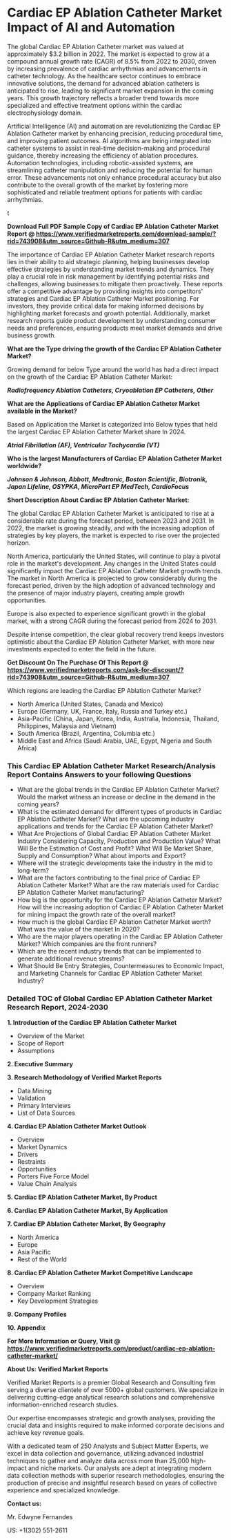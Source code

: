 <meta name="title" content="Global Cardiac EP Ablation Catheter Market Impact of AI and Automation"><meta name="description" content="The global Cardiac EP Ablation Catheter market was valued at approximately $3.2 billion in 2022. The market is expected to grow at a compound annual growth rate (CAGR)"><meta name="title" content="Cardiac EP Ablation Catheter Market Size, Share, Scope, Trends, Growth, Opportunities, Analysis, Forecast"><h1>Cardiac EP Ablation Catheter Market Impact of AI and Automation</h1><p>The global Cardiac EP Ablation Catheter market was valued at approximately $3.2 billion in 2022. The market is expected to grow at a compound annual growth rate (CAGR) of 8.5% from 2022 to 2030, driven by increasing prevalence of cardiac arrhythmias and advancements in catheter technology. As the healthcare sector continues to embrace innovative solutions, the demand for advanced ablation catheters is anticipated to rise, leading to significant market expansion in the coming years. This growth trajectory reflects a broader trend towards more specialized and effective treatment options within the cardiac electrophysiology domain.</p><p>Artificial Intelligence (AI) and automation are revolutionizing the Cardiac EP Ablation Catheter market by enhancing precision, reducing procedural time, and improving patient outcomes. AI algorithms are being integrated into catheter systems to assist in real-time decision-making and procedural guidance, thereby increasing the efficiency of ablation procedures. Automation technologies, including robotic-assisted systems, are streamlining catheter manipulation and reducing the potential for human error. These advancements not only enhance procedural accuracy but also contribute to the overall growth of the market by fostering more sophisticated and reliable treatment options for patients with cardiac arrhythmias.</p>t</p><p id="" class=""><strong>Download Full PDF Sample Copy of Cardiac EP Ablation Catheter Market Report @ <a href="https://www.verifiedmarketreports.com/download-sample/?rid=743908&utm_source=Github-R&utm_medium=307" target="_blank">https://www.verifiedmarketreports.com/download-sample/?rid=743908&utm_source=Github-R&utm_medium=307</a></strong></p><p>The importance of&nbsp;Cardiac EP Ablation Catheter Market research reports lies in their ability to aid strategic planning, helping businesses develop effective strategies by understanding market trends and dynamics. They play a crucial role in risk management by identifying potential risks and challenges, allowing businesses to mitigate them proactively. These reports offer a competitive advantage by providing insights into competitors' strategies and Cardiac EP Ablation Catheter Market positioning. For investors, they provide critical data for making informed decisions by highlighting market forecasts and growth potential. Additionally, market research reports guide product development by understanding consumer needs and preferences, ensuring products meet market demands and drive business growth.</p><p><strong>What are the&nbsp;Type driving the growth of the Cardiac EP Ablation Catheter Market?</strong></p><p id="" class="">Growing demand for below Type around the world has had a direct impact on the growth of the Cardiac EP Ablation Catheter Market:</p><em><strong>Radiofrequency Ablation Catheters, Cryoablation EP Catheters, Other</strong></em></p><strong>What are the&nbsp;Applications&nbsp;of Cardiac EP Ablation Catheter Market available in the Market?</strong></p><p id="" class="">Based on Application the Market is categorized into Below types that held the largest Cardiac EP Ablation Catheter Market share In 2024.</p><em><strong>Atrial Fibrillation (AF), Ventricular Tachycardia (VT)</strong></em></p><strong>Who is the largest Manufacturers of Cardiac EP Ablation Catheter Market worldwide?</strong></p><p><em><strong>Johnson & Johnson, Abbott, Medtronic, Boston Scientific, Biotronik, Japan Lifeline, OSYPKA, MicroPort EP MedTech, CardioFocus</strong></em></p><p id="" class=""><strong>Short Description About Cardiac EP Ablation Catheter Market:</strong></p><p>The global Cardiac EP Ablation Catheter Market is anticipated to rise at a considerable rate during the forecast period, between 2023 and 2031. In 2022, the market is growing steadily, and with the increasing adoption of strategies by key players, the market is expected to rise over the projected horizon.</p><p>North America, particularly the United States, will continue to play a pivotal role in the market's development. Any changes in the United States could significantly impact the Cardiac EP Ablation Catheter Market growth trends. The market in North America is projected to grow considerably during the forecast period, driven by the high adoption of advanced technology and the presence of major industry players, creating ample growth opportunities.</p><p>Europe is also expected to experience significant growth in the global market, with a strong CAGR during the forecast period from 2024 to 2031.</p><p>Despite intense competition, the clear global recovery trend keeps investors optimistic about the Cardiac EP Ablation Catheter Market, with more new investments expected to enter the field in the future.</p><p id="" class=""><strong>Get Discount On The Purchase Of This Report @ <a href="https://www.verifiedmarketreports.com/ask-for-discount/?rid=743908&utm_source=Github-R&utm_medium=307" target="_blank">https://www.verifiedmarketreports.com/ask-for-discount/?rid=743908&utm_source=Github-R&utm_medium=307</a></strong></p>Which regions are leading the Cardiac EP Ablation Catheter Market?</p><ul><li>North America (United States, Canada and Mexico)</li><li>Europe (Germany, UK, France, Italy, Russia and Turkey etc.)</li><li>Asia-Pacific (China, Japan, Korea, India, Australia, Indonesia, Thailand, Philippines, Malaysia and Vietnam)</li><li>South America (Brazil, Argentina, Columbia etc.)</li><li>Middle East and Africa (Saudi Arabia, UAE, Egypt, Nigeria and South Africa)</li></ul><h3 id="" class="">This Cardiac EP Ablation Catheter Market Research/Analysis Report Contains Answers to your following Questions</h3><ul><li>What are the global trends in the Cardiac EP Ablation Catheter Market? Would the market witness an increase or decline in the demand in the coming years?</li><li>What is the estimated demand for different types of products in Cardiac EP Ablation Catheter Market? What are the upcoming industry applications and trends for the Cardiac EP Ablation Catheter Market?</li><li>What Are Projections of Global Cardiac EP Ablation Catheter Market Industry Considering Capacity, Production and Production Value? What Will Be the Estimation of Cost and Profit? What Will Be Market Share, Supply and Consumption? What about imports and Export?</li><li>Where will the strategic developments take the industry in the mid to long-term?</li><li>What are the factors contributing to the final price of Cardiac EP Ablation Catheter Market? What are the raw materials used for Cardiac EP Ablation Catheter Market manufacturing?</li><li>How big is the opportunity for the Cardiac EP Ablation Catheter Market? How will the increasing adoption of Cardiac EP Ablation Catheter Market for mining impact the growth rate of the overall market?</li><li>How much is the global Cardiac EP Ablation Catheter Market worth? What was the value of the market In 2020?</li><li>Who are the major players operating in the Cardiac EP Ablation Catheter Market? Which companies are the front runners?</li><li>Which are the recent industry trends that can be implemented to generate additional revenue streams?</li><li>What Should Be Entry Strategies, Countermeasures to Economic Impact, and Marketing Channels for Cardiac EP Ablation Catheter Market Industry?</li></ul><h3 id="" class="">Detailed TOC of Global Cardiac EP Ablation Catheter Market Research Report, 2024-2030</h3><p id="" class=""><strong>1. Introduction of the Cardiac EP Ablation Catheter Market</strong></p><ul><li>Overview of the Market</li><li>Scope of Report</li><li>Assumptions</li></ul><p id="" class=""><strong>2. Executive Summary</strong></p><p id="" class=""><strong>3. Research Methodology of Verified Market Reports</strong></p><ul><li>Data Mining</li><li>Validation</li><li>Primary Interviews</li><li>List of Data Sources</li></ul><p id="" class=""><strong>4. Cardiac EP Ablation Catheter Market Outlook</strong></p><ul><li>Overview</li><li>Market Dynamics</li><li>Drivers</li><li>Restraints</li><li>Opportunities</li><li>Porters Five Force Model</li><li>Value Chain Analysis</li></ul><p id="" class=""><strong>5. Cardiac EP Ablation Catheter Market, By Product</strong></p><p id="" class=""><strong>6. Cardiac EP Ablation Catheter Market, By Application</strong></p><p id="" class=""><strong>7. Cardiac EP Ablation Catheter Market, By Geography</strong></p><ul><li>North America</li><li>Europe</li><li>Asia Pacific</li><li>Rest of the World</li></ul><p id="" class=""><strong>8. Cardiac EP Ablation Catheter Market Competitive Landscape</strong></p><ul><li>Overview</li><li>Company Market Ranking</li><li>Key Development Strategies</li></ul><p id="" class=""><strong>9. Company Profiles</strong></p><p id="" class=""><strong>10. Appendix</strong></p><p id="" class=""><strong>For More Information or Query, Visit @ <a href="https://www.verifiedmarketreports.com/product/cardiac-ep-ablation-catheter-market/" target="_blank">https://www.verifiedmarketreports.com/product/cardiac-ep-ablation-catheter-market/</a></strong></p><p id="" class=""><strong>About Us: Verified Market Reports</strong></p><p id="" class="">Verified Market Reports is a premier Global Research and Consulting firm serving a diverse clientele of over 5000+ global customers. We specialize in delivering cutting-edge analytical research solutions and comprehensive information-enriched research studies.</p><p id="" class="">Our expertise encompasses strategic and growth analyses, providing the crucial data and insights required to make informed corporate decisions and achieve key revenue goals.</p><p id="" class="">With a dedicated team of 250 Analysts and Subject Matter Experts, we excel in data collection and governance, utilizing advanced industrial techniques to gather and analyze data across more than 25,000 high-impact and niche markets. Our analysts are adept at integrating modern data collection methods with superior research methodologies, ensuring the production of precise and insightful research based on years of collective experience and specialized knowledge.</p><p id="" class=""><strong>Contact us:</strong></p><p id="" class="">Mr. Edwyne Fernandes</p><p id="" class="">US: +1(302) 551-2611</p>